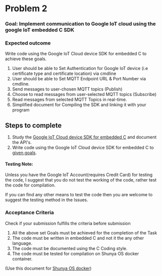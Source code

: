 # Problem 2

### Goal: Implement communication to Google IoT cloud using the google IoT embedded C SDK

### Expected outcome
Write code using the Google IoT Cloud device SDK for embedded C to achieve these goals. 

1. User should be able to Set Authentication for Google IoT device (i.e certificate type and certificate location) via cmdline
2. User should be able to Set MQTT Endpoint URL & Port Number via cmdline. 
3. Send messages to user-chosen MQTT topics (Publish)
4. Choose to read messages from user-selected MQTT topics (Subscribe) 
5. Read messages from selected MQTT Topics in real-time. 
6. Simplified document for Compiling the SDK and linking it with your program

## Steps to complete

1. Study the [Google IoT Cloud device SDK for embedded C](https://github.com/GoogleCloudPlatform/iot-device-sdk-embedded-c) and document the API's.
2. Write code using the Google IoT Cloud device SDK for embedded C to [given goals](#expected-outcome).

#### Testing Note:
Unless you have the Google IoT Account(requires Credit Card) for testing the code, 
I suggest that you do not test the working of the code, rather test the code for compilation. 

If you can find any other means to test the code then you are welcome to suggest 
the testing method in the Issues.

### Acceptance Criteria 
Check if your submission fulfills the criteria before submission

1. All the above set Goals must be achieved for the completion of the Task
2. The code must be written in embedded C and not it the any other language.
3. The code must be documented using the C Coding style. 
4. The code must be tested for compilation on Shunya OS docker container. 

(Use this document for [Shunya OS docker](https://gitlab.iotiot.in/snippets/52))